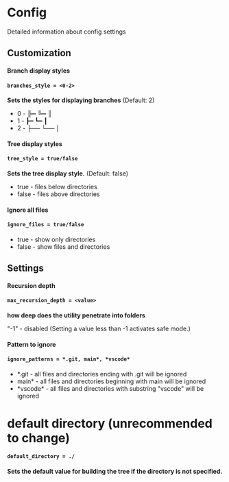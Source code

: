 # Config 

Detailed information about config settings

## Customization


#### Branch display styles

#### `branches_style = <0-2>`

**Sets the styles for displaying branches** 
(Default: 2)
- 0 - ╠═ ╚═ ║
- 1 - ┣━ ┗━ ┃
- 2 - ├── └── │


#### Tree display styles

#### `tree_style = true/false`

**Sets the tree display style.**
(Default: false)

- true - files below directories
- false - files above directories


#### Ignore all files

#### `ignore_files = true/false`
- true - show only directories
- false - show files and directories


## Settings



#### Recursion depth

#### `max_recursion_depth = <value>`

**how deep does the utility penetrate into folders**

"-1" - disabled
(Setting a value less than -1 activates safe mode.)


#### Pattern to ignore
#### `ignore_patterns = *.git, main*, *vscode*` 

- *.git - all files and directories ending with .git will be ignored
- main* - all files and directories beginning with main will be ignored
- \*vscode* - all files and directories with substring "vscode" will be ignored

# default directory (unrecommended to change)
#### `default_directory = ./`

**Sets the default value for building the tree if the directory is not specified.**

